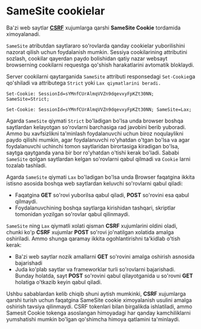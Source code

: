 # SameSite cookielar

Ba'zi web saytlar [**CSRF**](cross-site-request-forgery) xujumlarga qarshi **SameSite Cookie** tordamida ximoyalanadi.

`SameSite` atributdan saytlararo so'rovlarda qanday cookielar yuborilishini nazorat qilish uchun foydalanish mumkin. Sessiya cookilarining attributini sozlash, cookilar qayerdan paydo bolishidan qatiy nazar websayt browserning cookilarni requestga qo'shish harakatlarini avtomatik bloklaydi.

Server cookilarni qaytarganida `SameSite` attributi responsedagi `Set-Cookie`ga qo'shiladi va attributega `Strict` yoki `Lax qiymatlarini beradi.`

```http
Set-Cookie: SessionId=sYMnfCUrAlmqVVZn9dqevxyFpKZt30NN; SameSite=Strict;
```

```http
Set-Cookie: SessionId=sYMnfCUrAlmqVVZn9dqevxyFpKZt30NN; SameSite=Lax;
```

Agarda `SameSite` qiymati `Strict` bo'ladigan bo'lsa unda browser boshqa saytlardan kelayotgan so'rovlarni barchasiga rad javobini berib yuboradi. Ammo bu xavfsizlikni ta'minlash foydalanuvchi uchun biroz noqulaylikni paydo qilishi mumkin, agar foydalanuvchi ro'yhatdan o'tgan bo'lsa va agar foydalanuvchi uchinchi tomon saytlaridan birortasiga kiradigan bo'lsa, saytga qaytganda yana bir bor ro'yhatdan o'tishi kerak bo'ladi. Sababi `SameSite` qolgan saytlardan kelgan so'rovlarni qabul qilmadi va `Cookie` larni tozalab tashladi.

Agarda `SameSite` qiymati `Lax` bo'ladigan bo'lsa unda Browser faqatgina ikkita istisno asosida boshqa web saytlardan keluvchi so'rovlarni qabul qiladi:

* Faqatgina **GET** so'rovi yuborilsa qabul qiladi, **POST** so'rovini esa qabul qilmaydi.
* Foydalanuvchining boshqa saytlarga kirishidan tashqari, skriptlar tomonidan yozilgan so'rovlar qabul qilinmaydi.

`SameSite` ning `Lax` qiymatli xolati qisman **CSRF** xujumlarini oldini oladi, chunki ko'p **CSRF** xujumlar **POST** so'rovi jo'natilgan xolatida amalga oshiriladi. Ammo shunga qaramay ikkita ogohlantirishni ta'kidlab o'tish kerak:

* Ba'zi web saytlar nozik amallarni **GET** so'rovini amalga oshirish asnosida bajarishadi
* Juda ko'plab saytlar va frameworklar turli so'rovlarni bajarishadi. Bunday holatda, sayt **POST** so'rovini qabul qilayotganida u so'rovni **GET** holatiga o'tkazib keyin qabul qiladi.

Ushbu sabablardan kelib chiqib shuni aytish mumkinki, **CSRF** xujumlarga qarshi turish uchun faqatgina SameSite cookie ximoyalanish usulini amalga oshirish tavsiya qilinmaydi. CSRF tokenlari bilan birgalikda ishlatiladi, ammo Samesit Cookie tokenga asoslangan himoyadagi har qanday kamchiliklarni yumshatishi mumkin bo'lgan qo'shimcha himoya qatlamini ta'minlaydi.
